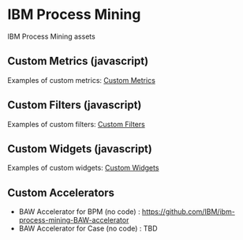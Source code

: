 # IBM Process Mining
IBM Process Mining assets

## Custom Metrics (javascript)
Examples of custom metrics: [Custom Metrics](./Custom%20Metrics/)
## Custom Filters (javascript)
Examples of custom filters:  [Custom Filters](./Custom%20Filters/)
## Custom Widgets (javascript)
Examples of custom widgets:  [Custom Widgets](./Custom%20Widgets/)

## Custom Accelerators
- BAW Accelerator for BPM (no code) : https://github.com/IBM/ibm-process-mining-BAW-accelerator
- BAW Accelerator for Case (no code) : TBD